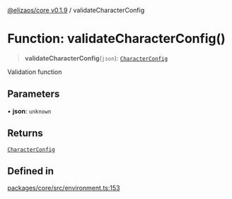 [@elizaos/core v0.1.9](../index.md) / validateCharacterConfig

# Function: validateCharacterConfig()

> **validateCharacterConfig**(`json`): [`CharacterConfig`](../type-aliases/CharacterConfig.md)

Validation function

## Parameters

• **json**: `unknown`

## Returns

[`CharacterConfig`](../type-aliases/CharacterConfig.md)

## Defined in

[packages/core/src/environment.ts:153](https://github.com/abilmansuryeshmuratov/tutorial_agent/blob/main/packages/core/src/environment.ts#L153)
